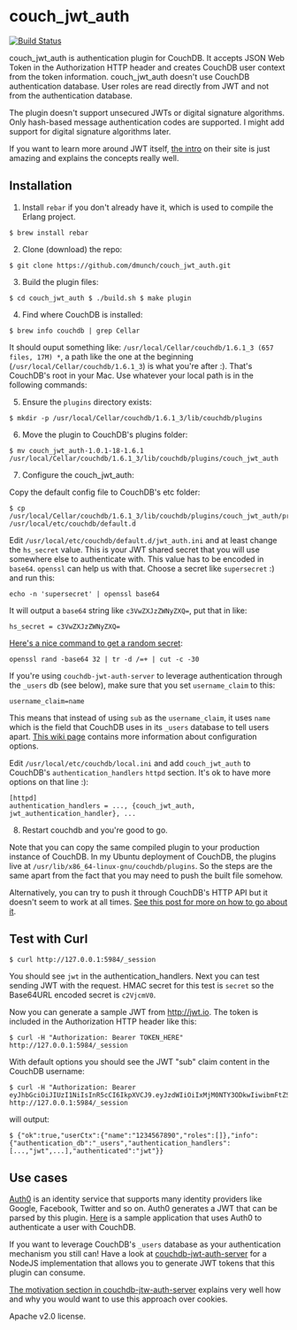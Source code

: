 # couch_jwt_auth

[![Build Status](https://travis-ci.org/dmunch/couch_jwt_auth.svg?branch=master)](https://travis-ci.org/dmunch/couch_jwt_auth)

couch_jwt_auth is authentication plugin for CouchDB. It accepts JSON Web Token in the Authorization
HTTP header and creates CouchDB user context from the token information. couch_jwt_auth doesn't use
CouchDB authentication database. User roles are read directly from JWT and not from the
authentication database.

The plugin doesn't support unsecured JWTs or digital signature algorithms. Only hash-based message
authentication codes are supported. I might add support for digital signature algorithms later. 

If you want to learn more around JWT itself, [the intro](https://jwt.io/introduction/) on their
site is just amazing and explains the concepts really well.

## Installation

1. Install `rebar` if you don't already have it, which is used to compile the Erlang project.
  ```
  $ brew install rebar
  ```

2. Clone (download) the repo:
  ```
  $ git clone https://github.com/dmunch/couch_jwt_auth.git
  ```

3. Build the plugin files:
  ```
  $ cd couch_jwt_auth $ ./build.sh $ make plugin
  ```

4. Find where CouchDB is installed:
  ```
  $ brew info couchdb | grep Cellar
  ```

  It should ouput something like: `/usr/local/Cellar/couchdb/1.6.1_3 (657 files, 17M) *`, a path like
  the one at the beginning (`/usr/local/Cellar/couchdb/1.6.1_3`) is what you're after :).  That's
  CouchDB's root in your Mac. Use whatever your local path is in the following commands:

5. Ensure the `plugins` directory exists:
  ```
  $ mkdir -p /usr/local/Cellar/couchdb/1.6.1_3/lib/couchdb/plugins
  ```

6. Move the plugin to CouchDB's plugins folder:
  ```
  $ mv couch_jwt_auth-1.0.1-18-1.6.1 /usr/local/Cellar/couchdb/1.6.1_3/lib/couchdb/plugins/couch_jwt_auth
  ```

7. Configure the couch_jwt_auth:

  Copy the default config file to CouchDB's etc folder:
  ```
  $ cp /usr/local/Cellar/couchdb/1.6.1_3/lib/couchdb/plugins/couch_jwt_auth/priv/default.d/jwt_auth.ini /usr/local/etc/couchdb/default.d
  ```

  Edit `/usr/local/etc/couchdb/default.d/jwt_auth.ini` and at least change the `hs_secret` value. This
  is your JWT shared secret that you will use somewhere else to authenticate with.  This value has to
  be encoded in `base64`. `openssl` can help us with that. Choose a secret like `supersecret` :) and
  run this:

  ```
  echo -n 'supersecret' | openssl base64
  ```

  It will output a `base64` string like `c3VwZXJzZWNyZXQ=`, put that in like:

  ```
  hs_secret = c3VwZXJzZWNyZXQ=
  ```

  [Here's a nice command to get a random
  secret](http://security.stackexchange.com/questions/81976/is-this-a-secure-way-to-generate-passwords-at-the-command-line):

  ```
  openssl rand -base64 32 | tr -d /=+ | cut -c -30
  ```

  If you're using `couchdb-jwt-auth-server` to leverage authentication through the `_users` db (see
  below), make sure that you set `username_claim` to this:

  ```
  username_claim=name
  ```

  This means that instead of using `sub` as the `username_claim`, it uses `name` which is the field
  that CouchDB uses in its `_users` database to tell users apart. [This wiki page](https://github.com/softapalvelin/couch_jwt_auth/wiki/Configuration-options) contains more information about configuration options.

  Edit `/usr/local/etc/couchdb/local.ini` and add `couch_jwt_auth` to CouchDB's `authentication_handlers`
  `httpd` section. It's ok to have more options on that line :):

  ```
  [httpd]
  authentication_handlers = ..., {couch_jwt_auth, jwt_authentication_handler}, ...
  ```

8. Restart couchdb and you're good to go.

Note that you can copy the same compiled plugin to your production instance of CouchDB.
In my Ubuntu deployment of CouchDB, the plugins live at `/usr/lib/x86_64-linux-gnu/couchdb/plugins`.
So the steps are the same apart from the fact that you may need to push the built file somehow.

Alternatively, you can try to push it through CouchDB's HTTP API but it doesn't seem to work at all
times. [See this post for more on how to go about it](http://mail-archives.apache.org/mod_mbox/couchdb-user/201509.mbox/%3C1441288345556.82527.207338@webmail4%3E).

## Test with Curl

```
$ curl http://127.0.0.1:5984/_session
```

You should see `jwt` in the authentication_handlers. Next
you can test sending JWT with the request. HMAC secret for this test is `secret` so the
Base64URL encoded secret is `c2VjcmV0`.

Now you can generate a sample JWT from http://jwt.io. The token is included in the Authorization
HTTP header like this:

```
$ curl -H "Authorization: Bearer TOKEN_HERE" http://127.0.0.1:5984/_session
```

With default options you should see the JWT "sub" claim content in the CouchDB username:

```
$ curl -H "Authorization: Bearer
eyJhbGciOiJIUzI1NiIsInR5cCI6IkpXVCJ9.eyJzdWIiOiIxMjM0NTY3ODkwIiwibmFtZSI6IkpvaG4gRG9lIiwiYWRtaW4iOnRydWV9.TJVA95OrM7E2cBab30RMHrHDcEfxjoYZgeFONFh7HgQ"
http://127.0.0.1:5984/_session
```

will output:

```
$ {"ok":true,"userCtx":{"name":"1234567890","roles":[]},"info":{"authentication_db":"_users","authentication_handlers":[...,"jwt",...],"authenticated":"jwt"}}
```

## Use cases

[Auth0](https://auth0.com/) is an identity service that supports many identity providers like
Google, Facebook, Twitter and so on. Auth0 generates a JWT that can be parsed by this plugin.
[Here](https://github.com/softapalvelin/getting-started-todo) is a sample application that uses
Auth0 to authenticate a user with CouchDB.

If you want to leverage CouchDB's `_users` database as your authentication mechanism you still can!
Have a look at [couchdb-jwt-auth-server](https://github.com/BeneathTheInk/couchdb-jwt-auth-server)
for a NodeJS implementation that allows you to generate JWT tokens that this plugin can consume.

[The motivation section in
couchdb-jtw-auth-server](https://github.com/BeneathTheInk/couchdb-jwt-auth-server#motivation)
explains very well how and why you would want to use this approach over cookies.


Apache v2.0 license.
